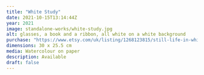 ```yaml
---
title: "White Study"
date: 2021-10-15T13:14:44Z
year: 2021
image: standalone-works/white-study.jpg
alt: glasses, a book and a ribbon, all white on a white background
purchase: "https://www.etsy.com/uk/listing/1268123815/still-life-in-white"
dimensions: 30 x 25.5 cm
media: Watercolour on paper
description: Available
draft: false
---
```


